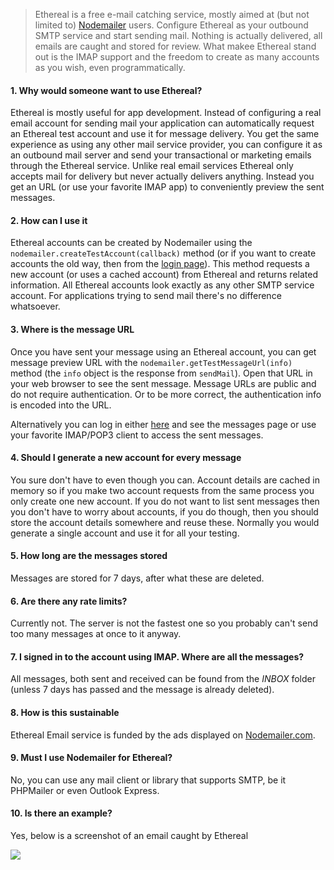 > Ethereal is a free e-mail catching service, mostly aimed at (but not limited to) [Nodemailer](https://nodemailer.com/about/) users. Configure Ethereal as your outbound SMTP service and start sending mail. Nothing is actually delivered, all emails are caught and stored for review. What makee Ethereal stand out is the IMAP support and the freedom to create as many accounts as you wish, even programmatically.

#### 1\. Why would someone want to use Ethereal?

Ethereal is mostly useful for app development. Instead of configuring a real email account for sending mail your application can automatically request an Ethereal test account and use it for message delivery. You get the same experience as using any other mail service provider, you can configure it as an outbound mail server and send your transactional or marketing emails through the Ethereal service. Unlike real email services Ethereal only accepts mail for delivery but never actually delivers anything. Instead you get an URL (or use your favorite IMAP app) to conveniently preview the sent messages.

#### 2\. How can I use it

Ethereal accounts can be created by Nodemailer using the `nodemailer.createTestAccount(callback)` method (or if you want to create accounts the old way, then from the [login page](/login)). This method requests a new account (or uses a cached account) from Ethereal and returns related information. All Ethereal accounts look exactly as any other SMTP service account. For applications trying to send mail there's no difference whatsoever.

#### 3\. Where is the message URL

Once you have sent your message using an Ethereal account, you can get message preview URL with the `nodemailer.getTestMessageUrl(info)` method (the `info` object is the response from `sendMail`). Open that URL in your web browser to see the sent message. Message URLs are public and do not require authentication. Or to be more correct, the authentication info is encoded into the URL.

Alternatively you can log in either [here](/login) and see the messages page or use your favorite IMAP/POP3 client to access the sent messages.

#### 4\. Should I generate a new account for every message

You sure don't have to even though you can. Account details are cached in memory so if you make two account requests from the same process you only create one new account. If you do not want to list sent messages then you don't have to worry about accounts, if you do though, then you should store the account details somewhere and reuse these. Normally you would generate a single account and use it for all your testing.

#### 5\. How long are the messages stored

Messages are stored for 7 days, after what these are deleted.

#### 6\. Are there any rate limits?

Currently not. The server is not the fastest one so you probably can't send too many messages at once to it anyway.

#### 7\. I signed in to the account using IMAP. Where are all the messages?

All messages, both sent and received can be found from the _INBOX_ folder (unless 7 days has passed and the message is already deleted).

#### 8\. How is this sustainable

Ethereal Email service is funded by the ads displayed on [Nodemailer.com](https://nodemailer.com/about/).

#### 9\. Must I use Nodemailer for Ethereal?

No, you can use any mail client or library that supports SMTP, be it PHPMailer or even Outlook Express.

#### 10\. Is there an example?

Yes, below is a screenshot of an email caught by Ethereal

![](https://cldup.com/D5Cj_C1Vw3.png)
